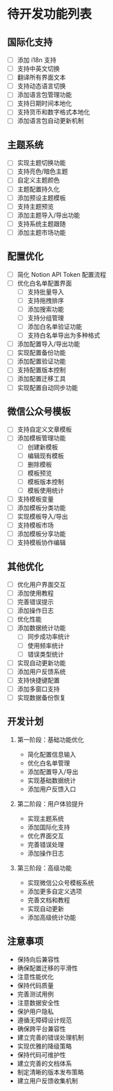 # 待开发功能列表

## 国际化支持
- [ ] 添加 i18n 支持
- [ ] 支持中英文切换
- [ ] 翻译所有界面文本
- [ ] 支持动态语言切换
- [ ] 添加语言包管理功能
- [ ] 支持日期时间本地化
- [ ] 支持货币和数字格式本地化
- [ ] 添加语言包自动更新机制

## 主题系统
- [ ] 实现主题切换功能
- [ ] 支持亮色/暗色主题
- [ ] 自定义主题颜色
- [ ] 主题配置持久化
- [ ] 添加预设主题模板
- [ ] 支持主题预览
- [ ] 添加主题导入/导出功能
- [ ] 支持系统主题跟随
- [ ] 添加主题市场功能

## 配置优化
- [ ] 简化 Notion API Token 配置流程
- [ ] 优化白名单配置界面
  - [ ] 支持批量导入
  - [ ] 支持拖拽排序
  - [ ] 添加搜索功能
  - [ ] 支持分组管理
  - [ ] 添加白名单验证功能
  - [ ] 支持白名单导出为多种格式
- [ ] 添加配置导入/导出功能
- [ ] 实现配置备份功能
- [ ] 添加配置验证功能
- [ ] 支持配置版本控制
- [ ] 添加配置迁移工具
- [ ] 实现配置自动同步功能

## 微信公众号模板
- [ ] 支持自定义文章模板
- [ ] 添加模板管理功能
  - [ ] 创建新模板
  - [ ] 编辑现有模板
  - [ ] 删除模板
  - [ ] 模板预览
  - [ ] 模板版本控制
  - [ ] 模板使用统计
- [ ] 支持模板变量
- [ ] 添加模板分类功能
- [ ] 实现模板导入/导出
- [ ] 支持模板市场
- [ ] 添加模板分享功能
- [ ] 支持模板协作编辑

## 其他优化
- [ ] 优化用户界面交互
- [ ] 添加使用教程
- [ ] 完善错误提示
- [ ] 添加操作日志
- [ ] 优化性能
- [ ] 添加数据统计功能
  - [ ] 同步成功率统计
  - [ ] 使用频率统计
  - [ ] 错误类型统计
- [ ] 实现自动更新功能
- [ ] 添加用户反馈系统
- [ ] 支持快捷键配置
- [ ] 添加多窗口支持
- [ ] 实现数据备份恢复

## 开发计划
1. 第一阶段：基础功能优化
   - 简化配置信息输入
   - 优化白名单管理
   - 添加配置导入/导出
   - 实现基础数据统计
   - 添加用户反馈入口

2. 第二阶段：用户体验提升
   - 实现主题系统
   - 添加国际化支持
   - 优化界面交互
   - 完善错误处理
   - 添加操作日志

3. 第三阶段：高级功能
   - 实现微信公众号模板系统
   - 添加更多自定义选项
   - 完善文档和教程
   - 实现自动更新
   - 添加高级统计功能

## 注意事项
- 保持向后兼容性
- 确保配置迁移的平滑性
- 注意性能优化
- 保持代码质量
- 完善测试用例
- 注意数据安全性
- 保护用户隐私
- 遵循无障碍设计规范
- 确保跨平台兼容性
- 建立完善的错误处理机制
- 实现优雅的降级策略
- 保持代码可维护性
- 建立完善的文档体系
- 制定清晰的版本发布策略
- 建立用户反馈收集机制 